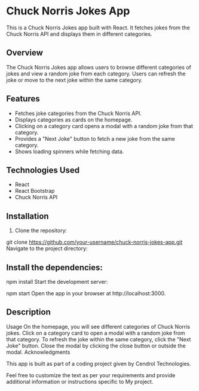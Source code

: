 # Chuck Norris Jokes App

This is a Chuck Norris Jokes app built with React. It fetches jokes from the Chuck Norris API and displays them in different categories.

## Overview

The Chuck Norris Jokes app allows users to browse different categories of jokes and view a random joke from each category. Users can refresh the joke or move to the next joke within the same category.

## Features

- Fetches joke categories from the Chuck Norris API.
- Displays categories as cards on the homepage.
- Clicking on a category card opens a modal with a random joke from that category.
- Provides a "Next Joke" button to fetch a new joke from the same category.
- Shows loading spinners while fetching data.

## Technologies Used

- React
- React Bootstrap
- Chuck Norris API

## Installation

1. Clone the repository:


git clone https://github.com/your-username/chuck-norris-jokes-app.git
Navigate to the project directory:



## Install the dependencies:


npm install
Start the development server:


npm start
Open the app in your browser at http://localhost:3000.


## Description
Usage On the homepage, you will see different categories of Chuck Norris jokes.
Click on a category card to open a modal with a random joke from that category.
To refresh the joke within the same category, click the "Next Joke" button.
Close the modal by clicking the close button or outside the modal.
Acknowledgments

This app is built as part of a coding project given by Cendrol Technologies.



Feel free to customize the text as per your requirements and provide additional information or instructions specific to My project.




